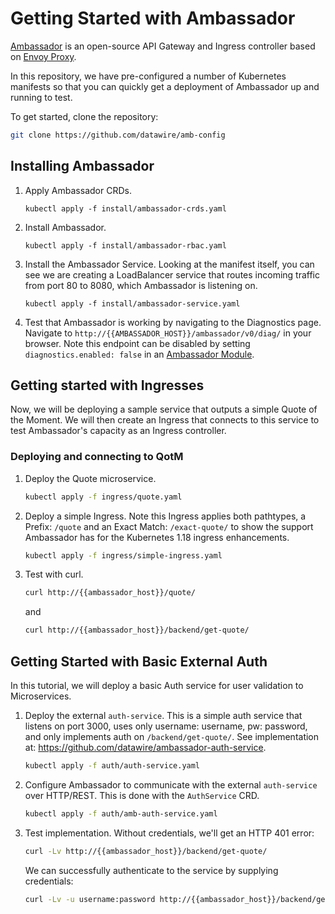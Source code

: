 # Getting Started with Ambassador

[Ambassador](https://getambassador.io/) is an open-source API Gateway and Ingress controller based on [Envoy Proxy](https://www.envoyproxy.io/).  



In this repository, we have pre-configured a number of Kubernetes manifests so that you can quickly get a deployment of Ambassador up and running to test.

To get started, clone the repository:
```bash
git clone https://github.com/datawire/amb-config
```

## Installing Ambassador

1. Apply Ambassador CRDs.

   ```
   kubectl apply -f install/ambassador-crds.yaml
   ```

2. Install Ambassador.

   ```
   kubectl apply -f install/ambassador-rbac.yaml
   ```

4. Install the Ambassador Service.  Looking at the manifest itself, you can see we are creating a LoadBalancer service that routes incoming traffic from port 80 to 8080, which Ambassador is listening on.

   ```
   kubectl apply -f install/ambassador-service.yaml
   ```

5. Test that Ambassador is working by navigating to the Diagnostics page.  Navigate to `http://{{AMBASSADOR_HOST}}/ambassador/v0/diag/` in your browser.  Note this endpoint can be disabled by setting `diagnostics.enabled: false` in an [Ambassador Module](https://www.getambassador.io/docs/latest/topics/running/ambassador/).

## Getting started with Ingresses

Now, we will be deploying a sample service that outputs a simple Quote of the Moment.  We will then create an Ingress that connects to this service to test Ambassador's capacity as an Ingress controller.

### Deploying and connecting to QotM

1. Deploy the Quote microservice.

   ```bash
   kubectl apply -f ingress/quote.yaml
   ```

2. Deploy a simple Ingress.  Note this Ingress applies both pathtypes, a Prefix: `/quote` and an Exact Match: `/exact-quote/` to show the support Ambassador has for the Kubernetes 1.18 ingress enhancements.

   ```bash
   kubectl apply -f ingress/simple-ingress.yaml
   ```

3. Test with curl.

   ```bash
   curl http://{{ambassador_host}}/quote/
   ```
   and

   ```bash
   curl http://{{ambassador_host}}/backend/get-quote/
   ```

## Getting Started with Basic External Auth

In this tutorial, we will deploy a basic Auth service for user validation to Microservices.

1. Deploy the external `auth-service`. This is a simple auth service that listens on port 3000, uses only username: username, pw: password, and only implements auth on `/backend/get-quote/`.  See implementation at: https://github.com/datawire/ambassador-auth-service.

   ```bash
   kubectl apply -f auth/auth-service.yaml
   ```

2. Configure Ambassador to communicate with the external `auth-service` over HTTP/REST. This is done with the `AuthService` CRD.

   ```bash
   kubectl apply -f auth/amb-auth-service.yaml
   ```

3. Test implementation. Without credentials, we'll get an HTTP 401 error:

   ```bash
   curl -Lv http://{{ambassador_host}}/backend/get-quote/
   ```

   We can successfully authenticate to the service by supplying credentials:
   ```bash
   curl -Lv -u username:password http://{{ambassador_host}}/backend/get-quote/
   ```